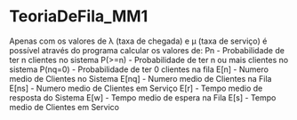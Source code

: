 # TeoriaDeFila_MM1
Apenas com os valores de λ (taxa de chegada) e μ (taxa de serviço) é possível através do programa calcular os valores de: Pn - Probabilidade de ter n clientes no sistema P(>=n) - Probabilidade de ter n ou mais clientes no sistema P(nq=0) - Probabilidade de ter 0 clientes na fila E[n] - Numero medio de Clientes no Sistema  E[nq] - Numero medio de Clientes na Fila  E[ns] - Numero medio de Clientes em Serviço  E[r] - Tempo medio de resposta do Sistema  E[w] - Tempo medio de espera na Fila E[s] - Tempo medio de Clientes em Servico
